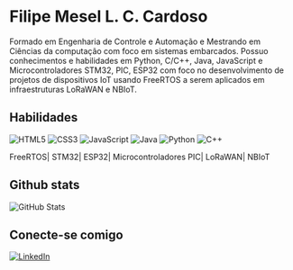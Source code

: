 # Filipe Mesel L. C. Cardoso 
Formado em Engenharia de Controle e Automação e Mestrando em Ciências da computação com foco em sistemas embarcados. Possuo conhecimentos e habilidades em Python, C/C++, Java, JavaScript e Microcontroladores STM32, PIC, ESP32 com foco no desenvolvimento de projetos de dispositivos IoT usando FreeRTOS a serem aplicados em infraestruturas LoRaWAN e NBIoT.

## Habilidades
![HTML5](https://img.shields.io/badge/HTML5-FFF?style=for-the-badge&logo=html5)
![CSS3](https://img.shields.io/badge/CSS3-FFF?style=for-the-badge&logo=css3&logoColor=264CE4)
![JavaScript](https://img.shields.io/badge/JavaScript-FFF?style=for-the-badge&logo=javascript)
![Java](https://img.shields.io/badge/Java-FFF?style=for-the-badge&logo=java)
![Python](https://img.shields.io/badge/Python-FFF?style=for-the-badge&logo=python)
![C++](https://img.shields.io/badge/C%2B%2B-FFF?style=for-the-badge&logo=c%2B%2B&logoColor=00599C)

FreeRTOS| STM32| ESP32| Microcontroladores PIC| LoRaWAN| NBIoT

## Github stats
![GitHub Stats](https://github-readme-stats.vercel.app/api?username=FilipeMesel&theme=transparent&bg_color=FFF&border_color=993399&show_icons=true&icon_color=993399&title_color=993399&text_color=000)


## Conecte-se comigo
[![LinkedIn](https://img.shields.io/badge/LinkedIn-993399?style=for-the-badge&logo=linkedin&logoColor=FFF)](https://www.linkedin.com/in/filipe-mesel-lobo-costa-cardoso-040aa7181/)